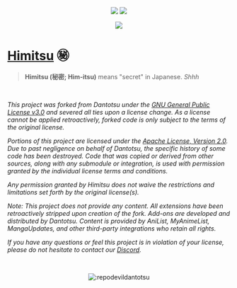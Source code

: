 <p align="center">
<img src="https://img.shields.io/badge/platforms-android-blueviolet?style=for-the-badge"/>
<a href="https://github.com/RepoDevil/Himitsu/releases"><img src="https://img.shields.io/github/actions/workflow/status/RepoDevil/Himitsu/tsubaki.yml?color=%233DDC84&logo=android&logoColor=%23fff&style=for-the-badge"></a>
</p>
<p align="center">
<a href="https://discord.gg/vnrhgrt"><img src="https://invidget.switchblade.xyz/vnrhgrt"></a>
</p>

# **[Himitsu](https://gitlab.com/RepoDevil/himitsu)** ㊙️

> **Himitsu (秘密; Him-itsu)** means "secret" in Japanese. *Shhh*

<br />
<i>
<p>
This project was forked from Dantotsu under the <a href="LICENSE.md">GNU General Public License v3.0</a> and severed all ties upon a license change. As a license cannot be applied retroactively, forked code is only subject to the terms of the original license.

Portions of this project are licensed under the <a href="LICENSE.md#L680">Apache License, Version 2.0</a>. Due to past negligence on behalf of Dantotsu, the specific history of some code has been destroyed. Code that was copied or derived from other sources, along with any submodule or integration, is used with permission granted by the individual license terms and conditions.

Any permission granted by Himitsu does not waive the restrictions and limitations set forth by the original license(s).
</p>
<p>
Note: This project does not provide any content. All extensions have been retroactively stripped upon creation of the fork. Add-ons are developed and distributed by Dantotsu. Content is provided by AniList, MyAnimeList, MangaUpdates, and other third-party integrations who retain all rights.
</p>
<p>
If you have any questions or feel this project is in violation of your license, please do not hesitate to contact our <a href="https://discord.gg/vnrhgrt">Discord</a>.
</p>
</i>
<br />

<p align="center">
<img src="https://count.getloli.com/get/@:repodevildantotsu" alt=":repodevildantotsu" />
</p>
